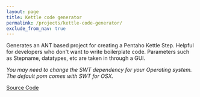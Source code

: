 ```yaml
---
layout: page
title: Kettle code generator
permalink: /projects/kettle-code-generator/
exclude_from_nav: true
---
```

Generates an ANT based project for creating a Pentaho Kettle Step. Helpful for developers who don't want to write boilerplate code. Parameters such as Stepname, datatypes, etc are taken in through a GUI.

*You may need to change the SWT dependency for your Operating system. The default pom comes with SWT for OSX.*

[Source Code](https://github.com/adeydas/kettlecodegen)